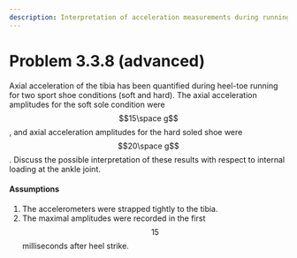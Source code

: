 ```yaml
---
description: Interpretation of acceleration measurements during running.
---
```


# Problem 3.3.8 (advanced)

Axial acceleration of the tibia has been quantified during heel-toe running for two sport shoe conditions (soft and hard). The axial acceleration amplitudes for the soft sole condition were $$15\space g$$, and axial acceleration amplitudes for the hard soled shoe were $$20\space g$$. Discuss the possible interpretation of these results with respect to internal loading at the ankle joint.&#x20;

#### Assumptions

1. The accelerometers were strapped tightly to the tibia.
2. The maximal amplitudes were recorded in the first $$15$$ milliseconds after heel strike.
